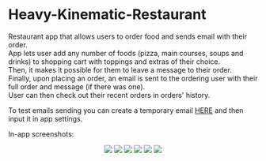 # Heavy-Kinematic-Restaurant
Restaurant app that allows users to order food and sends email with their order.</br>
App lets user add any number of foods (pizza, main courses, soups and drinks) to shopping cart with toppings and extras of their choice.</br>
Then, it makes it possible for them to leave a message to their order. </br>
Finally, upon placing an order, an email is sent to the ordering user with their full order and message (if there was one).</br>
User can then check out their recent orders in orders' history.

To test emails sending you can create a temporary email [HERE](https://temp-mail.org/en/) and then input it in app settings.

In-app screenshots:

<p align="center">
  <img src="https://github.com/daddyjasiu/Heavy-Kinematic-Restaurant/blob/main/screenshots/main_menu.png"/>
  <img src="https://github.com/daddyjasiu/Heavy-Kinematic-Restaurant/blob/main/screenshots/details_1.png"/>
  <img src="https://github.com/daddyjasiu/Heavy-Kinematic-Restaurant/blob/main/screenshots/details_2.png"/>
  <img src="https://github.com/daddyjasiu/Heavy-Kinematic-Restaurant/blob/main/screenshots/cart.png"/>
  <img src="https://github.com/daddyjasiu/Heavy-Kinematic-Restaurant/blob/main/screenshots//history.png"/>
  <img src="https://github.com/daddyjasiu/Heavy-Kinematic-Restaurant/blob/main/screenshots/mail.png"/>
</p>
